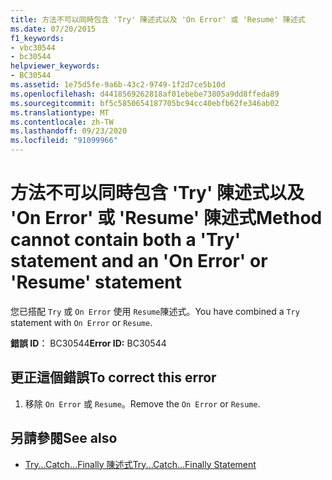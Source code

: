 ```yaml
---
title: 方法不可以同時包含 'Try' 陳述式以及 'On Error' 或 'Resume' 陳述式
ms.date: 07/20/2015
f1_keywords:
- vbc30544
- bc30544
helpviewer_keywords:
- BC30544
ms.assetid: 1e75d5fe-9a6b-43c2-9749-1f2d7ce5b10d
ms.openlocfilehash: d4418569262818af01ebebe73805a9dd8ffeda89
ms.sourcegitcommit: bf5c5850654187705bc94cc40ebfb62fe346ab02
ms.translationtype: MT
ms.contentlocale: zh-TW
ms.lasthandoff: 09/23/2020
ms.locfileid: "91099966"
---
```

# <a name="method-cannot-contain-both-a-try-statement-and-an-on-error-or-resume-statement"></a><span data-ttu-id="96c36-102">方法不可以同時包含 'Try' 陳述式以及 'On Error' 或 'Resume' 陳述式</span><span class="sxs-lookup"><span data-stu-id="96c36-102">Method cannot contain both a 'Try' statement and an 'On Error' or 'Resume' statement</span></span>

<span data-ttu-id="96c36-103">您已搭配 `Try` 或 `On Error` 使用 `Resume`陳述式。</span><span class="sxs-lookup"><span data-stu-id="96c36-103">You have combined a `Try` statement with `On Error` or `Resume`.</span></span>  
  
 <span data-ttu-id="96c36-104">**錯誤 ID︰** BC30544</span><span class="sxs-lookup"><span data-stu-id="96c36-104">**Error ID:** BC30544</span></span>  
  
## <a name="to-correct-this-error"></a><span data-ttu-id="96c36-105">更正這個錯誤</span><span class="sxs-lookup"><span data-stu-id="96c36-105">To correct this error</span></span>  
  
1. <span data-ttu-id="96c36-106">移除 `On Error` 或 `Resume`。</span><span class="sxs-lookup"><span data-stu-id="96c36-106">Remove the `On Error` or `Resume`.</span></span>  
  
## <a name="see-also"></a><span data-ttu-id="96c36-107">另請參閱</span><span class="sxs-lookup"><span data-stu-id="96c36-107">See also</span></span>

- [<span data-ttu-id="96c36-108">Try...Catch...Finally 陳述式</span><span class="sxs-lookup"><span data-stu-id="96c36-108">Try...Catch...Finally Statement</span></span>](../language-reference/statements/try-catch-finally-statement.md)
